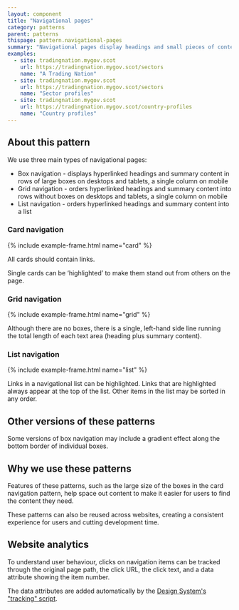 ```yaml
---
layout: component
title: "Navigational pages"
category: patterns
parent: patterns
thispage: pattern.navigational-pages
summary: "Navigational pages display headings and small pieces of content to help users navigate a website."
examples:
  - site: tradingnation.mygov.scot
    url: https://tradingnation.mygov.scot/sectors
    name: "A Trading Nation"
  - site: tradingnation.mygov.scot
    url: https://tradingnation.mygov.scot/sectors
    name: "Sector profiles"
  - site: tradingnation.mygov.scot
    url: https://tradingnation.mygov.scot/country-profiles
    name: "Country profiles"
---
```


## About this pattern

We use three main types of navigational pages:

* Box navigation - displays hyperlinked headings and summary content in rows of large boxes on desktops and tablets, a single column on mobile
* Grid navigation - orders hyperlinked headings and summary content into rows without boxes on desktops and tablets, a single column on mobile
* List navigation - orders hyperlinked headings and summary content into a list

### Card navigation

{% include example-frame.html name="card" %}

All cards should contain links.

Single cards can be ‘highlighted’ to make them stand out from others on the page.

### Grid navigation

{% include example-frame.html name="grid" %}

Although there are no boxes, there is a single, left-hand side line running the total length of each text area (heading plus summary content).

### List navigation

{% include example-frame.html name="list" %}

Links in a navigational list can be highlighted. Links that are highlighted always appear at the top of the list. Other items in the list may be sorted in any order.

## Other versions of these patterns
Some versions of box navigation may include a gradient effect along the bottom border of individual boxes.

## Why we use these patterns
Features of these patterns, such as the large size of the boxes in the card navigation pattern, help space out content to make it easier for users to find the content they need.

These patterns can also be reused across websites, creating a consistent experience for users and cutting development time.

## Website analytics
To understand user behaviour, clicks on navigation items can be tracked through the original page path, the click URL, the click text, and a data attribute showing the item number.

The data attributes are added automatically by the [Design System's "tracking" script](/get-started/tracking/#category-list).
